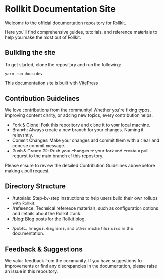 # Rollkit Documentation Site

Welcome to the official documentation repository for Rollkit.

Here you'll find comprehensive guides, tutorials, and reference materials to help you make the most out of Rollkit.

## Building the site

To get started, clone the repository and run the following:

```bash
yarn run docs:dev
```

This documentation site is built with [VitePress](https://vitepress.dev)

## Contribution Guidelines

We love contributions from the community! Whether you're fixing typos, improving content clarity, or adding new topics, every contribution helps.

* Fork & Clone: Fork this repository and clone it to your local machine.
* Branch: Always create a new branch for your changes. Naming it relevantly.
* Commit Changes: Make your changes and commit them with a clear and concise commit message.
* Push & Create PR: Push your changes to your fork and create a pull request to the main branch of this repository.

Please ensure to review the detailed Contribution Guidelines above before making a pull request.

## Directory Structure

* /tutorials: Step-by-step instructions to help users build their own rollups with Rollkit.
* /reference: Technical reference materials, such as configuration options and details about the Rollkit stack.
* /blog: Blog posts for the Rollkit blog.
<!-- * /guides [WIP]: In-depth articles that cover specific topics in detail. -->
* /public: Images, diagrams, and other media files used in the documentation.

## Feedback & Suggestions

We value feedback from the community. If you have suggestions for improvements or find any discrepancies in the documentation, please raise an issue in this repository.
